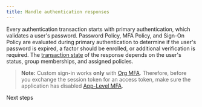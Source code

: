 ```yaml
---
title: Handle authentication responses
---
```

Every authentication transaction starts with primary authentication, which validates a user's password. Password Policy, MFA Policy, and Sign-On Policy are evaluated during primary authentication to determine if the user's password is expired, a factor should be enrolled, or additional verification is required. The [transaction state](https://developer.okta.com/docs/api/resources/authn/#transaction-state) of the response depends on the user's status, group memberships, and assigned policies.

> **Note:** Custom sign-in works **only** with [Org MFA](/docs/guides/mfa/sms/set-up-org/). Therefore, before you exchange the session token for an access token, make sure the application has disabled [App-Level MFA](https://help.okta.com/en/prod/Content/Topics/Security/MFA_App_Level.htm). 

<StackSelector snippet="handle-responses" />

<NextSectionLink>Next steps</NextSectionLink>
